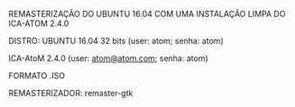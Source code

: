 REMASTERIZAÇÃO DO UBUNTU 16.04 COM UMA INSTALAÇÃO LIMPA DO ICA-ATOM 2.4.0


DISTRO: UBUNTU 16.04 32 bits (user: atom; senha: atom)

ICA-AtoM 2.4.0 (user: atom@atom.com; senha: atom)

FORMATO .ISO

REMASTERIZADOR: remaster-gtk
